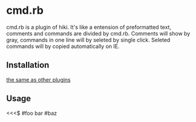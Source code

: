 cmd.rb
===========
cmd.rb is a plugin of hiki.
It's like a entension of preformatted text, comments and commands are divided by cmd.rb.
Comments will show by gray, commands in one line will by seleted by single click.
Seleted commands will by copied automatically on IE.


Installation
------------
[the same as other plugins](http://hikiwiki.org/en/plugin.html)


Usage
-------------
<<<$
#foo
bar #baz
>>>
